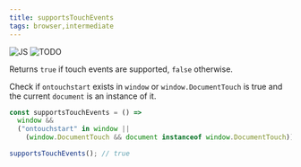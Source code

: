 ```yaml
---
title: supportsTouchEvents
tags: browser,intermediate
---
```


![JS](https://img.shields.io/badge/supports-javascript-yellow.svg?style=flat-square)
![TODO](https://img.shields.io/badge///TODO-blue.svg?style=flat-square)

Returns `true` if touch events are supported, `false` otherwise.

Check if `ontouchstart` exists in `window` or `window.DocumentTouch` is true and the current `document` is an instance of it.

```js
const supportsTouchEvents = () =>
  window &&
  ("ontouchstart" in window ||
    (window.DocumentTouch && document instanceof window.DocumentTouch));
```

```js
supportsTouchEvents(); // true
```
